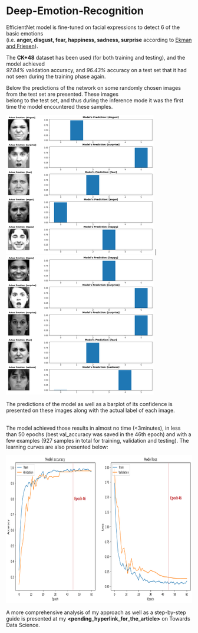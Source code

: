 # Deep-Emotion-Recognition
EfficientNet model is fine-tuned on facial expressions to detect 6 of the basic emotions <br>
(i.e. **anger, disgust, fear, happiness, sadness, surprise** according to [Ekman and Friesen](http://www.communicationcache.com/uploads/1/0/8/8/10887248/constants_across_cultures_in_the_face_and_emotion.pdf)).

The **CK+48** dataset has been used (for both training and testing), and the model achieved <br>
*97.84%* validation accuracy, and *96.43%* accuracy on a test set that it had not seen during the training phase again.

Below the predictions of the network on some randomly chosen images from the test set are presented. These images <br>
belong to the test set, and thus during the inference mode it was the first time the model encountered these samples.

<img src="https://github.com/skanelo/Deep-Emotion-Recognition/blob/main/results/pred_2.png" width="400"> |
<img src="https://github.com/skanelo/Deep-Emotion-Recognition/blob/main/results/pred_3.png" width="400"> 

The predictions of the model as well as a barplot of its confidence is presented on these images along with the actual label of each image.<br>


<br>The model achieved those results in almost no time (<3minutes), in less than 50 epochs (best val_accuracy was saved in the 46th epoch)
and with a few examples (927 samples in total for training, validation and testing). The learning curves are also presented below:

<img src="https://github.com/skanelo/Deep-Emotion-Recognition/blob/main/results/learning_curves.png" width="850" height="400"> 

A more comprehensive analysis of my approach as well as a step-by-step guide is presented at my **<pending_hyperlink_for_the_article>** on Towards Data Science.
